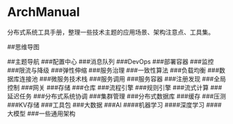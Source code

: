# ArchManual
分布式系统工具手册，整理一些技术主题的应用场景、架构注意点、工具集。

##思维导图

##主题导航
###配置中心
###消息队列
###DevOps
###部署容器
###监控
###限流与降级
###弹性伸缩
###服务治理
###一致性算法
###负载均衡
###数据库连接池
###微服务技术栈
###服务调用
###服务容器
###注册发现
###全局控制
###网关
###存储
###仓库
###流程引擎
###规则引擎
###流式计算
###延迟任务
###分布式系统协调
###集群管理
###分布式数据库
###缓存
###压测
###KV存储
###工具包
###大数据
###AI
####机器学习
####深度学习
####大模型
###一些通用架构
